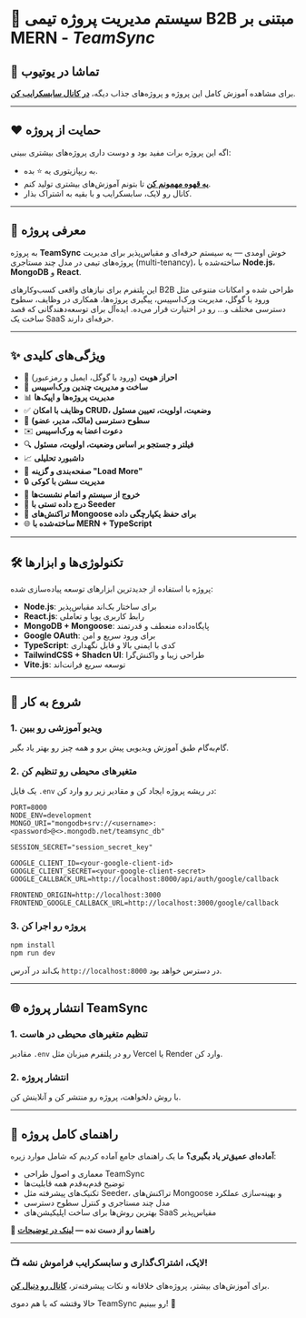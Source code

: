 # 🚀 سیستم مدیریت پروژه تیمی B2B مبتنی بر MERN - *TeamSync*

## 🎥 تماشا در یوتیوب

برای مشاهده آموزش کامل این پروژه و پروژه‌های جذاب دیگه، **[در کانال سابسکرایب کن](https://tinyurl.com/subcribe-to-techwithEmma)**.

---

## ❤️ حمایت از پروژه

اگه این پروژه برات مفید بود و دوست داری پروژه‌های بیشتری ببینی:

* به ریپازیتوری یه ⭐️ بده.
* **[یه قهوه مهمونم کن](https://www.buymeacoffee.com/techwithemmaofficial)** تا بتونم آموزش‌های بیشتری تولید کنم.
* کانال رو لایک، سابسکرایب و با بقیه به اشتراک بذار.

---

## 📌 معرفی پروژه

به پروژه **TeamSync** خوش اومدی — یه سیستم حرفه‌ای و مقیاس‌پذیر برای مدیریت پروژه‌های تیمی در مدل چند مستاجری (multi-tenancy)، ساخته‌شده با **Node.js**، **MongoDB** و **React**.

این پلتفرم برای نیازهای واقعی کسب‌وکارهای B2B طراحی شده و امکانات متنوعی مثل ورود با گوگل، مدیریت ورک‌اسپیس، پیگیری پروژه‌ها، همکاری در وظایف، سطوح دسترسی مختلف و... رو در اختیارت قرار می‌ده. ایده‌آل برای توسعه‌دهندگانی که قصد ساخت یک SaaS حرفه‌ای دارند.

---

## ✨ ویژگی‌های کلیدی

* 🔐 **احراز هویت** (ورود با گوگل، ایمیل و رمزعبور)
* 🏢 **ساخت و مدیریت چندین ورک‌اسپیس**
* 📊 **مدیریت پروژه‌ها و اپیک‌ها**
* ✅ **وظایف با امکان CRUD، وضعیت، اولویت، تعیین مسئول**
* 👥 **سطوح دسترسی (مالک، مدیر، عضو)**
* ✉️ **دعوت اعضا به ورک‌اسپیس**
* 🔍 **فیلتر و جستجو بر اساس وضعیت، اولویت، مسئول**
* 📈 **داشبورد تحلیلی**
* 📅 **صفحه‌بندی و گزینه "Load More"**
* 🔒 **مدیریت سشن با کوکی**
* 🚪 **خروج از سیستم و اتمام نشست‌ها**
* 🌱 **درج داده تستی با Seeder**
* 💾 **تراکنش‌های Mongoose برای حفظ یکپارچگی داده**
* 🌐 **ساخته‌شده با MERN + TypeScript**

---

## 🛠️ تکنولوژی‌ها و ابزارها

پروژه با استفاده از جدیدترین ابزارهای توسعه پیاده‌سازی شده:

* **Node.js**: برای ساختار بک‌اند مقیاس‌پذیر
* **React.js**: رابط کاربری پویا و تعاملی
* **MongoDB + Mongoose**: پایگاه‌داده منعطف و قدرتمند
* **Google OAuth**: برای ورود سریع و امن
* **TypeScript**: کدی با ایمنی بالا و قابل نگهداری
* **TailwindCSS + Shadcn UI**: طراحی زیبا و واکنش‌گرا
* **Vite.js**: توسعه سریع فرانت‌اند

---

## 🔄 شروع به کار

### 1. ویدیو آموزشی رو ببین

گام‌به‌گام طبق آموزش ویدیویی پیش برو و همه چیز رو بهتر یاد بگیر.

### 2. متغیرهای محیطی رو تنظیم کن

یک فایل `.env` در ریشه پروژه ایجاد کن و مقادیر زیر رو وارد کن:

```plaintext
PORT=8000
NODE_ENV=development
MONGO_URI="mongodb+srv://<username>:<password>@<>.mongodb.net/teamsync_db"

SESSION_SECRET="session_secret_key"

GOOGLE_CLIENT_ID=<your-google-client-id>
GOOGLE_CLIENT_SECRET=<your-google-client-secret>
GOOGLE_CALLBACK_URL=http://localhost:8000/api/auth/google/callback

FRONTEND_ORIGIN=http://localhost:3000
FRONTEND_GOOGLE_CALLBACK_URL=http://localhost:3000/google/callback
```

### 3. پروژه رو اجرا کن

```bash
npm install
npm run dev
```

بک‌اند در آدرس `http://localhost:8000` در دسترس خواهد بود.

---

## 🌐 انتشار پروژه TeamSync

### 1. تنظیم متغیرهای محیطی در هاست

مقادیر `.env` رو در پلتفرم میزبان مثل Vercel یا Render وارد کن.

### 2. انتشار پروژه

با روش دلخواهت، پروژه رو منتشر کن و آنلاینش کن.

---

## 📘 راهنمای کامل پروژه

**آماده‌ای عمیق‌تر یاد بگیری؟** ما یک راهنمای جامع آماده کردیم که شامل موارد زیره:

* معماری و اصول طراحی TeamSync
* توضیح قدم‌به‌قدم همه قابلیت‌ها
* تکنیک‌های پیشرفته مثل Seeder، تراکنش‌های Mongoose و بهینه‌سازی عملکرد
* مدل چند مستاجری و کنترل سطوح دسترسی
* بهترین روش‌ها برای ساخت اپلیکیشن‌های SaaS مقیاس‌پذیر

**📖 راهنما رو از دست نده — [لینک در توضیحات](#)**

---

### 📺 لایک، اشتراک‌گذاری و سابسکرایب فراموش نشه!

برای آموزش‌های بیشتر، پروژه‌های خلاقانه و نکات پیشرفته‌تر، **[کانال رو دنبال کن](https://tinyurl.com/subcribe-to-techwithEmma)**.

حالا وقتشه که با هم دموی TeamSync رو ببینیم! 🚀

